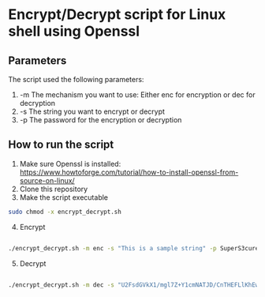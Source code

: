 # Encrypt/Decrypt script for Linux shell using Openssl
## Parameters
The script used the following parameters:
1. -m The mechanism you want to use: Either enc for encryption or dec for decryption
2. -s The string you want to encrypt or decrypt
3. -p The password for the encryption or decryption
## How to run the script
1. Make sure Openssl is installed: https://www.howtoforge.com/tutorial/how-to-install-openssl-from-source-on-linux/
2. Clone this repository
3. Make the script executable
```bash
sudo chmod -x encrypt_decrypt.sh
```
4. Encrypt 

```bash

./encrypt_decrypt.sh -m enc -s "This is a sample string" -p SuperS3curePassw0rd!

```

5. Decrypt

```bash

./encrypt_decrypt.sh -m dec -s "U2FsdGVkX1/mgl7Z+Y1cmNATJD/CnTHEFLlKhEwwUlpw8YYchYDoTAzMFGI20bIR" -p SuperS3curePassw0rd!

```
